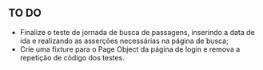 ## TO DO
- Finalize o teste de jornada de busca de passagens, inserindo a data de ida e realizando as asserções necessárias na página de busca;
- Crie uma fixture para o Page Object da página de login e remova a repetição de código dos testes.